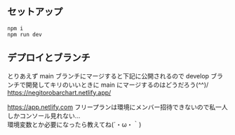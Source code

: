 ## セットアップ

```npm
npm i
npm run dev
```

## デプロイとブランチ

とりあえず main ブランチにマージすると下記に公開されるので develop ブランチで開発してキリのいいときに main にマージするのはどうだろう(^^)/  
https://negitorobarchart.netlify.app/


https://app.netlify.com
フリープランは環境にメンバー招待できないので私一人しかコンソール見れない…  
環境変数とか必要になったら教えてね(´・ω・｀)
